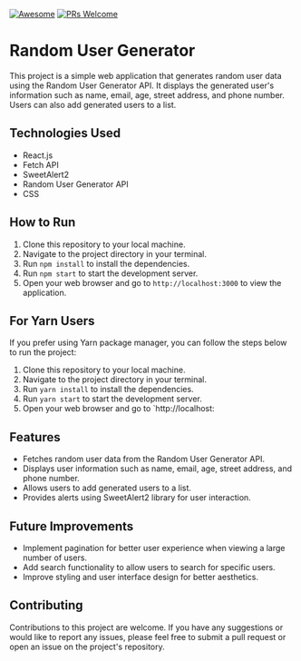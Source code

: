 [![Awesome](https://awesome.re/badge-flat2.svg)](https://github.com/zbetcheckin/Security_list)
[![PRs Welcome](https://img.shields.io/badge/PRs-welcome-brightgreen.svg?style=flat-square)](http://makeapullrequest.com)
# Random User Generator

This project is a simple web application that generates random user data using the Random User Generator API. It displays the generated user's information such as name, email, age, street address, and phone number. Users can also add generated users to a list.

## Technologies Used

- React.js
- Fetch API
- SweetAlert2
- Random User Generator API
- CSS


## How to Run

1. Clone this repository to your local machine.
2. Navigate to the project directory in your terminal.
3. Run `npm install` to install the dependencies.
4. Run `npm start` to start the development server.
5. Open your web browser and go to `http://localhost:3000` to view the application.

## For Yarn Users

If you prefer using Yarn package manager, you can follow the steps below to run the project:

1. Clone this repository to your local machine.
2. Navigate to the project directory in your terminal.
3. Run `yarn install` to install the dependencies.
4. Run `yarn start` to start the development server.
5. Open your web browser and go to `http://localhost:

## Features

- Fetches random user data from the Random User Generator API.
- Displays user information such as name, email, age, street address, and phone number.
- Allows users to add generated users to a list.
- Provides alerts using SweetAlert2 library for user interaction.

## Future Improvements

- Implement pagination for better user experience when viewing a large number of users.
- Add search functionality to allow users to search for specific users.
- Improve styling and user interface design for better aesthetics.

## Contributing

Contributions to this project are welcome. If you have any suggestions or would like to report any issues, please feel free to submit a pull request or open an issue on the project's repository.
